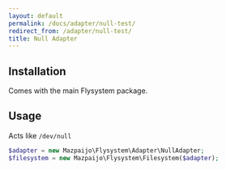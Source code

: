 ```yaml
---
layout: default
permalink: /docs/adapter/null-test/
redirect_from: /adapter/null-test/
title: Null Adapter
---
```


## Installation

Comes with the main Flysystem package.

## Usage

Acts like `/dev/null`

```php
$adapter = new Mazpaijo\Flysystem\Adapter\NullAdapter;
$filesystem = new Mazpaijo\Flysystem\Filesystem($adapter);
```
